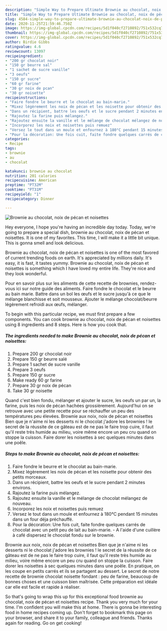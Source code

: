 ```yaml
---
description: "Simple Way to Prepare Ultimate Brownie au chocolat, noix de pécan et noisettes"
title: "Simple Way to Prepare Ultimate Brownie au chocolat, noix de pécan et noisettes"
slug: 4584-simple-way-to-prepare-ultimate-brownie-au-chocolat-noix-de-pecan-et-noisettes
date: 2020-11-25T21:59:46.750Z
image: https://img-global.cpcdn.com/recipes/5d1f040cf2710892/751x532cq70/brownie-au-chocolat-noix-de-pecan-et-noisettes-photo-principale-de-la-recette.jpg
thumbnail: https://img-global.cpcdn.com/recipes/5d1f040cf2710892/751x532cq70/brownie-au-chocolat-noix-de-pecan-et-noisettes-photo-principale-de-la-recette.jpg
cover: https://img-global.cpcdn.com/recipes/5d1f040cf2710892/751x532cq70/brownie-au-chocolat-noix-de-pecan-et-noisettes-photo-principale-de-la-recette.jpg
author: Birdie Gibbs
ratingvalue: 4.6
reviewcount: 13097
recipeingredient:
- "200 gr chocolat noir"
- "150 gr beurre sal"
- "1 sachet de sucre vanille"
- "3 oeufs"
- "150 gr sucre"
- "60 gr farine"
- "30 gr noix de pcan"
- "30 gr noisette"
recipeinstructions:
- "Faire fondre le beurre et le chocolat au bain-marie."
- "Mixez légèrement les noix de pécan et les noisette pour obtenir des petits morceaux."
- "Dans un récipient, battre les oeufs et le sucre pendant 2 minutes environs."
- "Rajoutez la farine puis mélangez."
- "Rajoutez ensuite la vanille et le mélange de chocolat mélangez de nouveau."
- "Incorporez les noix et noisettes puis remuez"
- "Versez le tout dans un moule et enfournez à 180°C pendant 15 minutes dans un four déja préchauffé."
- "Pour la décoration: Une fois cuit, faite fondre quelques carrés de chocolat avec un petit peu de lait au bain-marie. A l&#39;aide d&#39;une cuillère à café dispersez le chocolat fondu sur le brownie."
categories:
- Recipe
tags:
- brownie
- au
- chocolat

katakunci: brownie au chocolat 
nutrition: 201 calories
recipecuisine: American
preptime: "PT32M"
cooktime: "PT31M"
recipeyield: "1"
recipecategory: Dinner

---
```



![Brownie au chocolat, noix de pécan et noisettes](https://img-global.cpcdn.com/recipes/5d1f040cf2710892/751x532cq70/brownie-au-chocolat-noix-de-pecan-et-noisettes-photo-principale-de-la-recette.jpg)

Hey everyone, I hope you're having an incredible day today. Today, we're going to prepare a special dish, brownie au chocolat, noix de pécan et noisettes. It is one of my favorites. This time, I will make it a little bit unique. This is gonna smell and look delicious.

Brownie au chocolat, noix de pécan et noisettes is one of the most favored of current trending foods on earth. It's appreciated by millions daily. It's easy, it is fast, it tastes yummy. Brownie au chocolat, noix de pécan et noisettes is something which I have loved my entire life. They're nice and they look wonderful.

Pour en savoir plus sur les aliments de cette recette de brownies, rendez-vous ici sur notre guide des aliments. Faire fondre le chocolat et le beurre au bain marie. Battre dans un bol les œufs et le sucre jusqu&#39;à ce que le mélange blanchisse et soit mousseux. Ajouter le mélange chocolat/beurre légèrement refroidi aux œufs, mélanger.


To begin with this particular recipe, we must first prepare a few components. You can cook brownie au chocolat, noix de pécan et noisettes using 8 ingredients and 8 steps. Here is how you cook that.

<!--inarticleads1-->

##### The ingredients needed to make Brownie au chocolat, noix de pécan et noisettes:

1. Prepare 200 gr chocolat noir
1. Prepare 150 gr beurre salé
1. Prepare 1 sachet de sucre vanille
1. Prepare 3 oeufs
1. Prepare 150 gr sucre
1. Make ready 60 gr farine
1. Prepare 30 gr noix de pécan
1. Take 30 gr noisette


Quand c&#39;est bien fondu, mélanger et ajouter le sucre, les oeufs un par un, la farine, puis les noix de pécan hachées grossièrement. Aujourd&#39;hui on se retrouve avec une petite recette pour se réchauffer un peu des températures peu élevées. Brownie aux noix, noix de pécan et noisettes Bien que je n&#39;aime ni les desserts ni le chocolat j&#39;adore les brownies ! le secret de la réussite de ce gâteau est de ne pas le faire trop cuire, il faut qu&#39;il reste très humide au milieu, voire même encore un peu cru quand on stoppe la cuisson. Faire dorer les noisettes à sec quelques minutes dans une poêle. 

<!--inarticleads2-->

##### Steps to make Brownie au chocolat, noix de pécan et noisettes:

1. Faire fondre le beurre et le chocolat au bain-marie.
1. Mixez légèrement les noix de pécan et les noisette pour obtenir des petits morceaux.
1. Dans un récipient, battre les oeufs et le sucre pendant 2 minutes environs.
1. Rajoutez la farine puis mélangez.
1. Rajoutez ensuite la vanille et le mélange de chocolat mélangez de nouveau.
1. Incorporez les noix et noisettes puis remuez
1. Versez le tout dans un moule et enfournez à 180°C pendant 15 minutes dans un four déja préchauffé.
1. Pour la décoration: Une fois cuit, faite fondre quelques carrés de chocolat avec un petit peu de lait au bain-marie. - A l&#39;aide d&#39;une cuillère à café dispersez le chocolat fondu sur le brownie.


Brownie aux noix, noix de pécan et noisettes Bien que je n&#39;aime ni les desserts ni le chocolat j&#39;adore les brownies ! le secret de la réussite de ce gâteau est de ne pas le faire trop cuire, il faut qu&#39;il reste très humide au milieu, voire même encore un peu cru quand on stoppe la cuisson. Faire dorer les noisettes à sec quelques minutes dans une poêle. En pratique, on les coupe en petits carrés et ils se partagent au dessert. Le secret de notre recette de brownie chocolat noisette fondant : peu de farine, beaucoup de bonnes choses et une cuisson bien maîtrisée. Cette préparation est idéale car elle est facile et rapide à réaliser. 

So that's going to wrap this up for this exceptional food brownie au chocolat, noix de pécan et noisettes recipe. Thank you very much for your time. I'm confident you will make this at home. There is gonna be interesting food in home recipes coming up. Don't forget to bookmark this page on your browser, and share it to your family, colleague and friends. Thanks again for reading. Go on get cooking!
